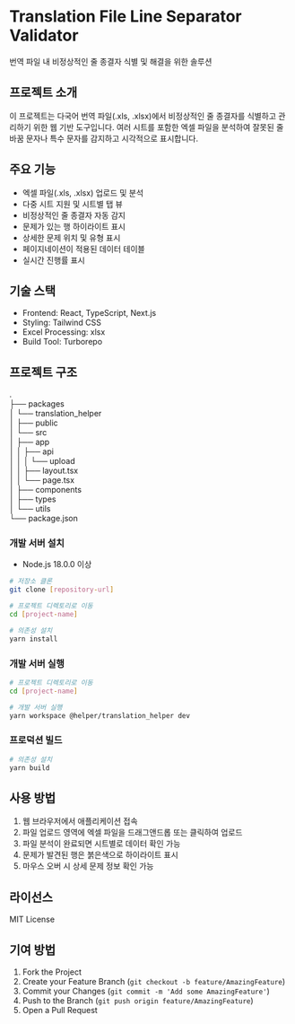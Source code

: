 # Translation File Line Separator Validator

번역 파일 내 비정상적인 줄 종결자 식별 및 해결을 위한 솔루션

## 프로젝트 소개

이 프로젝트는 다국어 번역 파일(.xls, .xlsx)에서 비정상적인 줄 종결자를 식별하고 관리하기 위한 웹 기반 도구입니다. 여러 시트를 포함한 엑셀 파일을 분석하여 잘못된 줄 바꿈 문자나 특수 문자를 감지하고 시각적으로 표시합니다.

## 주요 기능

- 엑셀 파일(.xls, .xlsx) 업로드 및 분석
- 다중 시트 지원 및 시트별 탭 뷰
- 비정상적인 줄 종결자 자동 감지
- 문제가 있는 행 하이라이트 표시
- 상세한 문제 위치 및 유형 표시
- 페이지네이션이 적용된 데이터 테이블
- 실시간 진행률 표시

## 기술 스택

- Frontend: React, TypeScript, Next.js
- Styling: Tailwind CSS
- Excel Processing: xlsx
- Build Tool: Turborepo

## 프로젝트 구조

.  
├── packages  
│ └── translation_helper  
│ ├── public  
│ └── src  
│ ├── app  
│ │ ├── api  
│ │ │ └── upload  
│ │ ├── layout.tsx  
│ │ └── page.tsx  
│ ├── components  
│ ├── types  
│ └── utils  
└── package.json

### 개발 서버 설치

- Node.js 18.0.0 이상

```bash
# 저장소 클론
git clone [repository-url]

# 프로젝트 디렉토리로 이동
cd [project-name]

# 의존성 설치
yarn install
```

### 개발 서버 실행

```bash
# 프로젝트 디렉토리로 이동
cd [project-name]

# 개발 서버 실행
yarn workspace @helper/translation_helper dev
```

### 프로덕션 빌드

```bash
# 의존성 설치
yarn build
```

## 사용 방법

1. 웹 브라우저에서 애플리케이션 접속
2. 파일 업로드 영역에 엑셀 파일을 드래그앤드롭 또는 클릭하여 업로드
3. 파일 분석이 완료되면 시트별로 데이터 확인 가능
4. 문제가 발견된 행은 붉은색으로 하이라이트 표시
5. 마우스 오버 시 상세 문제 정보 확인 가능

## 라이선스

MIT License

## 기여 방법

1. Fork the Project
2. Create your Feature Branch (`git checkout -b feature/AmazingFeature`)
3. Commit your Changes (`git commit -m 'Add some AmazingFeature'`)
4. Push to the Branch (`git push origin feature/AmazingFeature`)
5. Open a Pull Request
